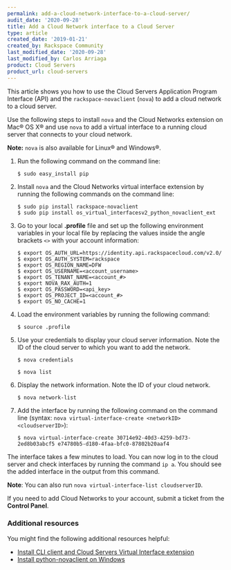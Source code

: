 ```yaml
---
permalink: add-a-cloud-network-interface-to-a-cloud-server/
audit_date: '2020-09-28'
title: Add a Cloud Network interface to a Cloud Server
type: article
created_date: '2019-01-21'
created_by: Rackspace Community
last_modified_date: '2020-09-28'
last_modified_by: Carlos Arriaga
product: Cloud Servers
product_url: cloud-servers
---
```


This article shows you how to use the Cloud Servers Application Program Interface (API) and the `rackspace-novaclient` (`nova`) to add a cloud network to a cloud server.  

Use the following steps to install `nova` and the Cloud Networks extension on Mac&reg; OS X&reg; and use `nova` to add a virtual interface to a running cloud server that connects to your cloud network. 

**Note:** `nova` is also available for Linux&reg; and Windows&reg;.

1. Run the following command on the command line:

       $ sudo easy_install pip
       
2. Install `nova` and the Cloud Networks virtual interface extension by running the following commands on the command line:

       $ sudo pip install rackspace-novaclient
       $ sudo pip install os_virtual_interfacesv2_python_novaclient_ext

3. Go to your local **.profile** file and set up the following environment variables in your local file by replacing the values inside the angle brackets `<>` with your account information:

       $ export OS_AUTH_URL=https://identity.api.rackspacecloud.com/v2.0/
       $ export OS_AUTH_SYSTEM=rackspace
       $ export OS_REGION_NAME=DFW
       $ export OS_USERNAME=<account_username>
       $ export OS_TENANT_NAME=<account_#>
       $ export NOVA_RAX_AUTH=1
       $ export OS_PASSWORD=<api_key>
       $ export OS_PROJECT_ID=<account_#>
       $ export OS_NO_CACHE=1

 4. Load the environment variables by running the following command:

        $ source .profile

5. Use your credentials to display your cloud server information. Note the ID of the cloud server to which you want to add the network.

       $ nova credentials

       $ nova list

6. Display the network information. Note the ID of your cloud network.
       
       $ nova network-list

7. Add the interface by running the following command on the command line (syntax: `nova virtual-interface-create <networkID> <cloudserverID>`):

       $ nova virtual-interface-create 30714e92-40d3-4259-bd73-2ed8b03abcf5 e74780b5-d180-4faa-bfc0-87802b20aaf4
       

The interface takes a few minutes to load. You can now log in to the cloud server and check interfaces by running the command `ip a`. You should see the added interface in the output from this command.

**Note**: You can also run `nova virtual-interface-list cloudserverID`.

If you need to add Cloud Networks to your account, submit a ticket from the **Control Panel**.

### Additional resources

You might find the following additional resources helpful:

- [Install CLI client and Cloud Servers Virtual Interface
  extension](https://docs.rackspace.com/docs/cloud-servers/v2/getting-started/send-request-ovw/#id2)
- [Install python-novaclient on Windows](/support/how-to/installing-python-novaclient-on-windows/)
